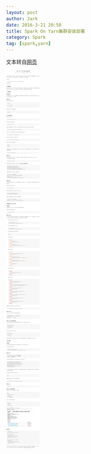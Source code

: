 ```yaml
---
layout: post
author: Jark
date: 2016-3-21 20:50
title: Spark On Yarn集群安装部署
category: Spark
tag: [spark,yarn]
---
```


文本转自[网页](http://wuchong.me/blog/2015/04/04/spark-on-yarn-cluster-deploy/)

<!-- more -->

![SparkOnYarn](/public/img/spark/sparkonyarn.png)
